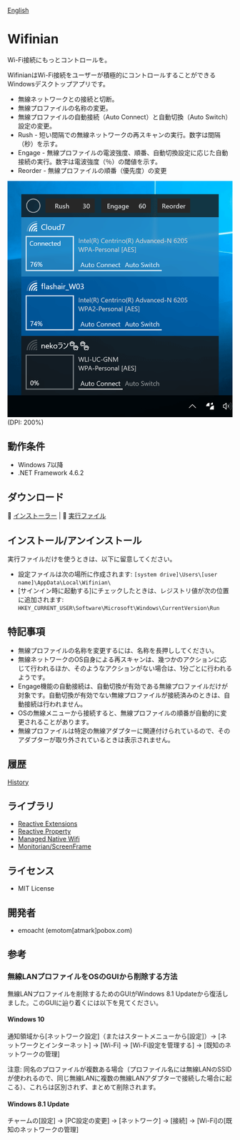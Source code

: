 ﻿[English](README.md)

# Wifinian

Wi-Fi接続にもっとコントロールを。

WifinianはWi-Fi接続をユーザーが積極的にコントロールすることができるWindowsデスクトップアプリです。

 - 無線ネットワークとの接続と切断。
 - 無線プロファイルの名称の変更。
 - 無線プロファイルの自動接続（Auto Connect）と自動切換（Auto Switch）設定の変更。
 - Rush - 短い間隔での無線ネットワークの再スキャンの実行。数字は間隔（秒）を示す。
 - Engage - 無線プロファイルの電波強度、順番、自動切換設定に応じた自動接続の実行。数字は電波強度（％）の閾値を示す。
 - Reorder - 無線プロファイルの順番（優先度）の変更

![Screenshot on Windows 10](Images/Screenshot.png)<br>
(DPI: 200%)

## 動作条件

 * Windows 7以降
 * .NET Framework 4.6.2

## ダウンロード

:floppy_disk: [インストーラー](https://github.com/emoacht/Wifinian/releases/download/2.0.0-Installer/WifinianInstaller200.zip) | :floppy_disk: [実行ファイル](https://github.com/emoacht/Wifinian/releases/download/2.0.0-Executables/Wifinian200.zip)

## インストール/アンインストール

実行ファイルだけを使うときは、以下に留意してください。

 - 設定ファイルは次の場所に作成されます: `[system drive]\Users\[user name]\AppData\Local\Wifinian\`
 - [サインイン時に起動する]にチェックしたときは、レジストリ値が次の位置に追加されます: `HKEY_CURRENT_USER\Software\Microsoft\Windows\CurrentVersion\Run`

## 特記事項

 - 無線プロファイルの名称を変更するには、名称を長押ししてください。
 - 無線ネットワークのOS自身による再スキャンは、幾つかのアクションに応じて行われるほか、そのようなアクションがない場合は、1分ごとに行われるようです。
 - Engage機能の自動接続は、自動切換が有効である無線プロファイルだけが対象です。自動切換が有効でない無線プロファイルが接続済みのときは、自動接続は行われません。
 - OSの無線メニューから接続すると、無線プロファイルの順番が自動的に変更されることがあります。
 - 無線プロファイルは特定の無線アダプターに関連付けられているので、そのアダプターが取り外されているときは表示されません。

## 履歴

[History](HISTORY.md)

## ライブラリ

 - [Reactive Extensions][1]
 - [Reactive Property][2]
 - [Managed Native Wifi][3]
 - [Monitorian/ScreenFrame][4]

[1]: https://github.com/Reactive-Extensions/Rx.NET
[2]: https://github.com/runceel/ReactiveProperty
[3]: https://github.com/emoacht/ManagedNativeWifi
[4]: https://github.com/emoacht/Monitorian

## ライセンス

 - MIT License

## 開発者

 - emoacht (emotom[atmark]pobox.com)

## 参考

### 無線LANプロファイルをOSのGUIから削除する方法

無線LANプロファイルを削除するためのGUIがWindows 8.1 Updateから復活しました。このGUIに辿り着くには以下を見てください。

#### Windows 10

通知領域から[ネットワーク設定]（またはスタートメニューから[設定]）&rarr; [ネットワークとインターネット] &rarr; [Wi-Fi] &rarr; [Wi-Fi設定を管理する] &rarr; [既知のネットワークの管理]

注意: 同名のプロファイルが複数ある場合（プロファイル名には無線LANのSSIDが使われるので、同じ無線LANに複数の無線LANアダプターで接続した場合に起こる）、これらは区別されず、まとめて削除されます。

#### Windows 8.1 Update

チャームの[設定] &rarr; [PC設定の変更] &rarr; [ネットワーク] &rarr; [接続] &rarr; [Wi-Fi]の[既知のネットワークの管理]
